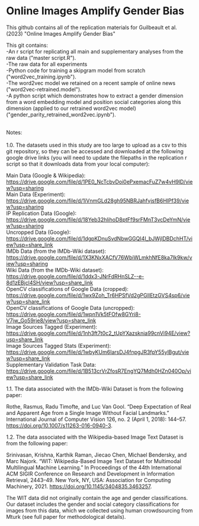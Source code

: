 # Online Images Amplify Gender Bias
This github contains all of the replication materials for Guilbeault et al. (2023) "Online Images Amplify Gender Bias"

This git contains:<br>
-An r script for replicating all main and supplementary analyses from the raw data ("master script.R").<br>
-The raw data for all experiments<br>
-Python code for training a skipgram model from scratch ("word2vec_training.ipynb"). <br>
-The word2vec model we retained on a recent sample of online news ("word2vec-retrained.model"). <br>
-A python script which demonstrates how to extract a gender dimension from a word embedding model and position social categories along this dimension (applied to our retrained word2vec model) ("gender_parity_retrained_word2vec.ipynb"). <br>

<br>
Notes:<br>
<br>
1.0. The datasets used in this study are too large to upload as a csv to this git repository, so they can be accessed and downloaded at the following google drive links (you will need to update the filepaths in the replication r script so that it downloads data from your local computer):

Main Data (Google & Wikipedia): https://drive.google.com/file/d/1PE0_NcTcbvDoi0ePxemacFuZ7w4vH9lD/view?usp=sharing <br>
Main Data (Experiment): https://drive.google.com/file/d/1iVnmGLd28gh95NBRJahfvjsfB6HlPf39/view?usp=sharing <br>
IP Replication Data (Google): https://drive.google.com/file/d/18Yeb32hlihoD8ptFf9srFMnT3vcDeYmN/view?usp=sharing <br>
Uncropped Data (Google): https://drive.google.com/file/d/1dgpKDnuSvdNbwGGQI4I_bJWjIDBDchHT/view?usp=share_link <br>
IMDb Data (from the IMDb-Wiki dataset): https://drive.google.com/file/d/1X3KNxXACfV76WbiWLmkhNfE8ka7Ik9kw/view?usp=sharing <br>
Wiki Data (from the IMDb-Wiki dataset): https://drive.google.com/file/d/1ddx3-JNrFdRHnSLZ--e-8d1zEBjcl4SH/view?usp=share_link <br>
OpenCV classifications of Google Data (cropped): https://drive.google.com/file/d/1wx9Zoh_Tr6HPSfVd2gPGIlEtzGVS4sp6/view?usp=share_link <br>
OpenCV classifications of Google Data (uncropped): https://drive.google.com/file/d/1wpn1Vk5tFOfw8GYri8-V7jw_Go59rje8/view?usp=share_link <br>
Image Sources Tagged (Experiment): https://drive.google.com/file/d/1nh3ft7t0c2_tUpYXazsknia99cnVi94E/view?usp=share_link <br>
Image Sources Tagged Stats (Experiment): https://drive.google.com/file/d/1wbyKUm6IarsDJ4fnpgJR3fpY55ylBgut/view?usp=share_link <br>
Supplementary Validation Task Data: https://drive.google.com/file/d/1B513crVrZfosR7EngYQ7Mdh0HZn040Op/view?usp=share_link <br>

1.1. The data associated with the IMDb-Wiki Dataset is from the following paper:

Rothe, Rasmus, Radu Timofte, and Luc Van Gool. “Deep Expectation of Real and Apparent Age from a Single Image Without Facial Landmarks.” International Journal of Computer Vision 126, no. 2 (April 1, 2018): 144–57. https://doi.org/10.1007/s11263-016-0940-3.

1.2. The data associated with the Wikipedia-based Image Text Dataset is from the following paper:

Srinivasan, Krishna, Karthik Raman, Jiecao Chen, Michael Bendersky, and Marc Najork. “WIT: Wikipedia-Based Image Text Dataset for Multimodal Multilingual Machine Learning.” In Proceedings of the 44th International ACM SIGIR Conference on Research and Development in Information Retrieval, 2443–49. New York, NY, USA: Association for Computing Machinery, 2021. https://doi.org/10.1145/3404835.3463257.

The WIT data did not originally contain the age and gender classifications. Our dataset includes the gender and social category classifications for images from this data, which we collected using human crowdsourcing from Mturk (see full paper for methodological details).
